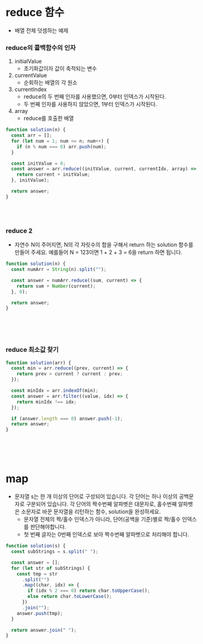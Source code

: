 # reduce 함수

- 배열 전체 덧셈하는 예제

### reduce의 콜백함수의 인자

1. initialValue
   - 초기화값이자 값이 축적되는 변수
2. currentValue
   - 순회하는 배열의 각 원소
3. currentIndex
   - reduce의 두 번째 인자를 사용했으면, 0부터 인덱스가 시작된다.
   - 두 번째 인자를 사용하지 않았으면, 1부터 인덱스가 시작된다.
4. array
   - reduce를 호출한 배열

```js
function solution(n) {
  const arr = [];
  for (let num = 1; num <= n; num++) {
    if (n % num === 0) arr.push(num);
  }

  const initValue = 0;
  const answer = arr.reduce((initValue, current, currentIdx, array) => {
    return current + initValue;
  }, initValue);

  return answer;
}
```

<br>
<br>

### reduce 2

- 자연수 N이 주어지면, N의 각 자릿수의 합을 구해서 return 하는 solution 함수를 만들어 주세요. 예를들어 N = 123이면 1 + 2 + 3 = 6을 return 하면 됩니다.

```js
function solution(n) {
  const numArr = String(n).split("");

  const answer = numArr.reduce((sum, current) => {
    return sum + Number(current);
  }, 0);

  return answer;
}
```

<br>
<br>
<br>

### reduce 최소값 찾기

```js
function solution(arr) {
  const min = arr.reduce((prev, current) => {
    return prev > current ? current : prev;
  });

  const minIdx = arr.indexOf(min);
  const answer = arr.filter((value, idx) => {
    return minIdx !== idx;
  });

  if (answer.length === 0) answer.push(-1);
  return answer;
}
```

<br>
<br>
<br>

# map

- 문자열 s는 한 개 이상의 단어로 구성되어 있습니다. 각 단어는 하나 이상의 공백문자로 구분되어 있습니다. 각 단어의 짝수번째 알파벳은 대문자로, 홀수번째 알파벳은 소문자로 바꾼 문자열을 리턴하는 함수, solution을 완성하세요.
  - 문자열 전체의 짝/홀수 인덱스가 아니라, 단어(공백을 기준)별로 짝/홀수 인덱스를 판단해야합니다.
  - 첫 번째 글자는 0번째 인덱스로 보아 짝수번째 알파벳으로 처리해야 합니다.

```js
function solution(s) {
  const subStrings = s.split(" ");

  const answer = [];
  for (let str of subStrings) {
    const tmp = str
      .split("")
      .map((char, idx) => {
        if (idx % 2 === 0) return char.toUpperCase();
        else return char.toLowerCase();
      })
      .join("");
    answer.push(tmp);
  }

  return answer.join(" ");
}
```
